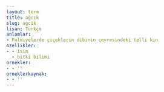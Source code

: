 ```yaml
---
layout: term
title: ağcık
slug: agcik
lisan: Türkçe
anlamlar:
- Palmiyelerde çiçeklerin dibinin çevresindeki telli kın
ozellikler:
- - isim
  - bitki bilimi
ornekler:
- - ''
orneklerkaynak:
- - ''
---
```


